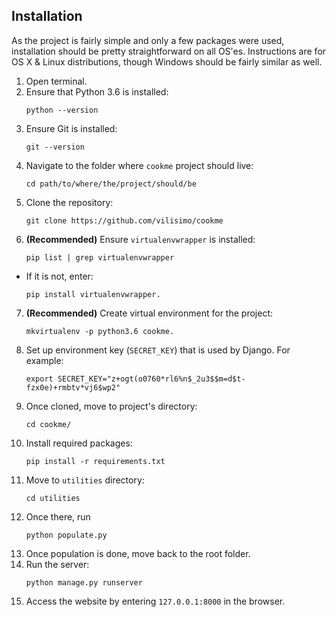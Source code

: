 ## Installation
As the project is fairly simple and only a few packages were used, installation 
should be pretty straightforward on all OS'es. Instructions are for OS X & Linux
distributions, though Windows should be fairly similar as well.

1. Open terminal.
2. Ensure that Python 3.6 is installed:
    ~~~
    python --version
    ~~~
3. Ensure Git is installed:
    ~~~
    git --version
    ~~~
4. Navigate to the folder where `cookme` project should live:
    ~~~
    cd path/to/where/the/project/should/be
    ~~~
5. Clone the repository: 
    ~~~
    git clone https://github.com/vilisimo/cookme
    ~~~
6. __(Recommended)__ Ensure `virtualenvwrapper` is installed:
    ~~~
    pip list | grep virtualenvwrapper
    ~~~ 
  * If it is not, enter:
    ~~~
    pip install virtualenvwrapper.
    ~~~
7. __(Recommended)__ Create virtual environment for the project:
    ~~~ 
    mkvirtualenv -p python3.6 cookme.
    ~~~
8. Set up environment key (`SECRET_KEY`) that is used by Django. For example:
    ~~~
    export SECRET_KEY="z+ogt(o0760*rl6%n$_2u3$$m=d$t-fzx0e)+rmbtv*vj6$wp2" 
    ~~~
9. Once cloned, move to project's directory: 
    ~~~
    cd cookme/
    ~~~
10. Install required packages:
    ~~~
    pip install -r requirements.txt
    ~~~
11. Move to `utilities` directory: 
    ~~~
    cd utilities
    ~~~
12. Once there, run 
    ~~~
    python populate.py
    ~~~
13. Once population is done, move back to the root folder.
14. Run the server:
    ~~~
    python manage.py runserver
    ~~~
15. Access the website by entering `127.0.0.1:8000` in the browser.
